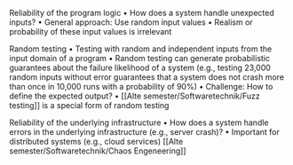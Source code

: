 Reliability of the program logic
• How does a system handle unexpected inputs?
• General approach: Use random input values
•  Realism or probability of these input values is
irrelevant

Random testing
• Testing with random and independent inputs from the input domain of a program
•  Random testing can generate probabilistic
guarantees about the failure likelihood of a system (e.g., testing 23,000 random inputs without error
guarantees that a system does not crash more than once in 10,000 runs with a probability of 90%)
•  Challenge: How to define the expected output?
•  [[Alte semester/Softwaretechnik/Fuzz testing]] is a special form of random testing

Reliability of the underlying infrastructure
•  How does a system handle errors in the
underlying infrastructure (e.g., server
crash)?
•  Important for distributed systems (e.g.,
cloud services)
[[Alte semester/Softwaretechnik/Chaos Engeneering]]
